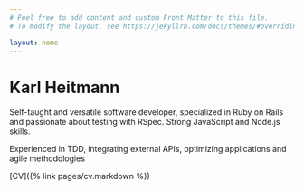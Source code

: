 ```yaml
---
# Feel free to add content and custom Front Matter to this file.
# To modify the layout, see https://jekyllrb.com/docs/themes/#overriding-theme-defaults

layout: home
---
```


# Karl Heitmann

<!--## Versatile fullstack web developer, specialized in Ruby on Rails.-->

Self-taught and versatile software developer, specialized
in Ruby on Rails and passionate about testing with RSpec.
Strong JavaScript and Node.js skills.

Experienced in TDD, integrating external APIs, optimizing
applications and agile methodologies

[CV]({% link pages/cv.markdown %})

